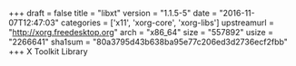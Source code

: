 +++
draft = false
title = "libxt"
version = "1.1.5-5"
date = "2016-11-07T12:47:03"
categories = ['x11', 'xorg-core', 'xorg-libs']
upstreamurl = "http://xorg.freedesktop.org"
arch = "x86_64"
size = "557892"
usize = "2266641"
sha1sum = "80a3795d43b638ba95e77c206ed3d2736ecf2fbb"
+++
X Toolkit Library